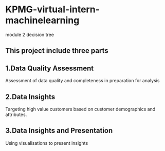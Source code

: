 # KPMG-virtual-intern-machinelearning
module 2 decision tree

## This project include three parts

## 1.Data Quality Assessment
Assessment of data quality and completeness in preparation for analysis

## 2.Data Insights
Targeting high value customers based on customer demographics and attributes.

## 3.Data Insights and Presentation 
Using visualisations to present insights


